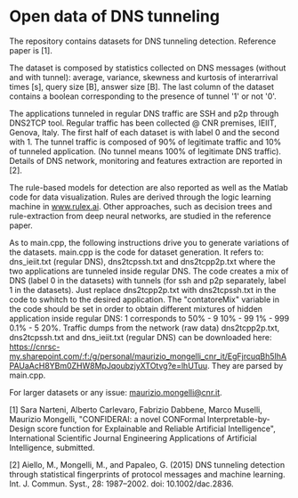 # Open data of DNS tunneling

The repository contains datasets for DNS tunneling detection. Reference paper is [1]. 

The dataset is composed by statistics collected on DNS messages (without and with tunnel): average, variance, skewness and kurtosis of interarrival times [s], query size [B], answer size [B]. The last column of the dataset contains a boolean corresponding to the presence of tunnel '1' or not '0'. 

The applications tunneled in regular DNS traffic are SSH and p2p through DNS2TCP tool. Regular traffic has been collected @ CNR premises, IEIIT, Genova, Italy. The first half of each dataset is with label 0 and the second with 1. The tunnel traffic is composed of 90% of legitimate traffic and 10% of tunneled application. (No tunnel means 100% of legitimate DNS traffic). Details of DNS network, monitoring and features extraction are reported in [2].

The rule-based models for detection are also reported as well as the Matlab code for data visualization. Rules are derived through the logic learning machine in www.rulex.ai. Other approaches, such as decision trees and rule-extraction from deep neural networks, are studied in the reference paper.

As to main.cpp, the following instructions drive you to generate variations of the datasets. main.cpp is the code for dataset generation. It refers to: dns_ieiit.txt (regular DNS), dns2tcpssh.txt and dns2tcpp2p.txt where the two applications are tunneled inside regular DNS. The code creates a mix of DNS (label 0 in the datasets) with tunnels (for ssh and p2p separately, label 1 in the datasets). Just replace dns2tcpp2p.txt with dns2tcpssh.txt in the code to swhitch to the desired application. The "contatoreMix" variable in the code should be set in order to obtain different mixtures of hidden application inside regular DNS: 1 corresponds to 50% - 9 10% - 99 1% - 999 0.1% - 5 20%. Traffic dumps from the network (raw data) dns2tcpp2p.txt, dns2tcpssh.txt and dns_ieiit.txt (regular DNS) can be downloaded here: 
https://cnrsc-my.sharepoint.com/:f:/g/personal/maurizio_mongelli_cnr_it/EgFjrcuqBh5IhAPAUaAcH8YBm0ZHW8MpJqoubzjyXTOtvg?e=lhUTuu. 
They are parsed by main.cpp.

For larger datasets or any issue: maurizio.mongelli@cnr.it.

[1] Sara Narteni, Alberto Carlevaro, Fabrizio Dabbene, Marco Muselli, Maurizio Mongelli, "CONFIDERAI: a novel CONFormal Interpretable-by-Design score function for Explainable and Reliable Artificial Intelligence", International Scientific Journal Engineering Applications of Artificial Intelligence, submitted.

[2] Aiello, M., Mongelli, M., and Papaleo, G. (2015) DNS tunneling detection through statistical fingerprints of protocol messages and machine learning. Int. J. Commun. Syst., 28: 1987–2002. doi: 10.1002/dac.2836.
